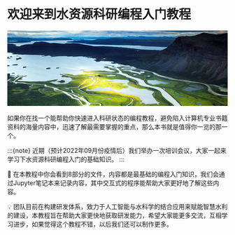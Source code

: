 # 欢迎来到水资源科研编程入门教程

![](img/cover.png)

如果你在找一个能帮助你快速进入科研状态的编程教程，避免陷入计算机专业书籍资料的海量内容中，迅速了解最需要掌握的重点，那么本书就是值得你一览的那一个。

:::{note}
近期（预计2022年09月份疫情后）我们举办一次培训会议，大家一起来学习下水资源科研编程入门的基础知识。
:::

📖 在本教程中你会看到8部分的文件，内容都是最基础的编程入门知识，我们会通过Jupyter笔记本来记录内容，其中交互式的程序能帮助大家更好地了解这些内容。

💡 团队目前在构建研发体系，致力于人工智能与水科学的结合应用来赋能智慧水利的建设，本教程旨在帮助大家更快地获取研发能力，希望大家能更多交流，互相学习进步，如果觉得这个教程不错，以后我们还可以制作更多。